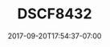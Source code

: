 ---
title: DSCF8432
date: 2017-09-20T17:54:37-07:00
draft: false
location: Wenatchee Nat'l Forest, WA
img_url: https://d17enza3bfujl8.cloudfront.net/DSCF8432.jpg
original_fn: ""
tags:
- Wenatchee Nat'l Forest, WA
- landscapes
- trees
- wildfires

---